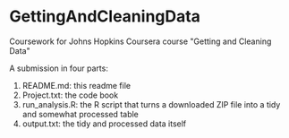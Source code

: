 # GettingAndCleaningData
Coursework for Johns Hopkins Coursera course "Getting and Cleaning Data"

A submission in four parts:

1) README.md: this readme file  
2) Project.txt: the code book  
3) run_analysis.R: the R script that turns a downloaded ZIP file into a tidy and somewhat processed table  
4) output.txt: the tidy and processed data itself
